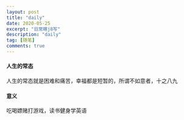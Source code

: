 ```yaml
---
layout: post
title: "daily"
date: 2020-05-25
excerpt: "日常瞎j8写"
description: "daily"
tag: [随笔]
comments: true
---
```


#### 人生的常态

人生的常态就是困难和痛苦，幸福都是短暂的，所谓不如意者，十之八九

#### 意义

吃喝嫖赌打游戏，读书健身学英语

